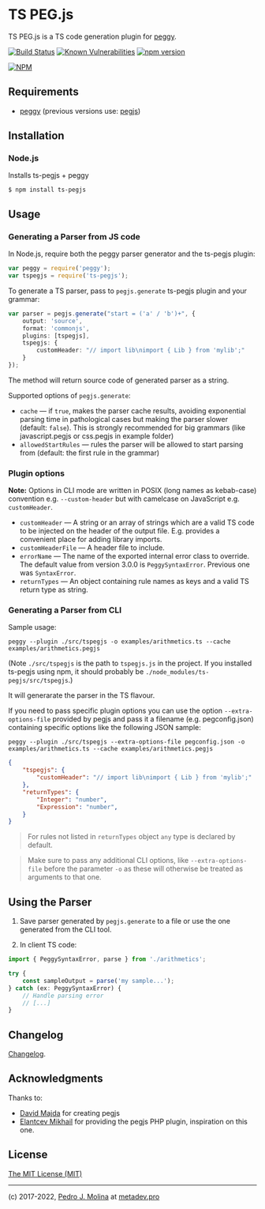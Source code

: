 # TS PEG.js

TS PEG.js is a TS code generation plugin for [peggy](https://www.npmjs.com/package/peggy).

[![Build Status](https://travis-ci.org/metadevpro/ts-pegjs.svg?branch=master)](https://travis-ci.org/metadevpro/ts-pegjs)
[![Known Vulnerabilities](https://snyk.io/test/github/metadevpro/ts-pegjs/badge.svg)](https://snyk.io/test/github/metadevpro/ts-pegjs)
[![npm version](https://badge.fury.io/js/ts-pegjs.svg)](http://badge.fury.io/js/ts-pegjs)

[![NPM](https://nodei.co/npm/ts-pegjs.png?downloads=true&downloadRank=true&stars=true)](https://nodei.co/npm/ts-pegjs/)

## Requirements

-   [peggy](https://www.npmjs.com/package/peggy) (previous versions use: [pegjs](https://pegjs.org))

## Installation

### Node.js

Installs ts-pegjs + peggy

    $ npm install ts-pegjs

## Usage

### Generating a Parser from JS code

In Node.js, require both the peggy parser generator and the ts-pegjs plugin:

```typescript
var peggy = require('peggy');
var tspegjs = require('ts-pegjs');
```

To generate a TS parser, pass to `pegjs.generate` ts-pegjs plugin and your grammar:

```typescript
var parser = pegjs.generate("start = ('a' / 'b')+", {
    output: 'source',
    format: 'commonjs',
    plugins: [tspegjs],
    tspegjs: {
        customHeader: "// import lib\nimport { Lib } from 'mylib';"
    }
});
```

The method will return source code of generated parser as a string.

Supported options of `pegjs.generate`:

-   `cache` — if `true`, makes the parser cache results, avoiding exponential
    parsing time in pathological cases but making the parser slower (default:
    `false`). This is strongly recommended for big grammars
    (like javascript.pegjs or css.pegjs in example folder)
-   `allowedStartRules` — rules the parser will be allowed to start parsing from
    (default: the first rule in the grammar)

### Plugin options

**Note:** Options in CLI mode are written in POSIX (long names as kebab-case) convention e.g. `--custom-header` but with camelcase on JavaScript e.g. `customHeader`.

-   `customHeader` — A string or an array of strings which are a valid TS code to be injected on the header of the output file. E.g. provides a convenient place for adding library imports.
-   `customHeaderFile` — A header file to include.
-   `errorName` — The name of the exported internal error class to override. The default value from version 3.0.0 is `PeggySyntaxError`. Previous one was `SyntaxError`.
-   `returnTypes` — An object containing rule names as keys and a valid TS return type as string.

### Generating a Parser from CLI

Sample usage:

```
peggy --plugin ./src/tspegjs -o examples/arithmetics.ts --cache examples/arithmetics.pegjs
```

(Note `./src/tspegjs` is the path to `tspegjs.js` in the project. If you installed ts-pegjs using npm, it should probably be `./node_modules/ts-pegjs/src/tspegjs`.)

It will generarate the parser in the TS flavour.

If you need to pass specific plugin options you can use the option `--extra-options-file` provided by pegjs and pass it a filename (e.g. pegconfig.json) containing specific options like the following JSON sample:

```
peggy --plugin ./src/tspegjs --extra-options-file pegconfig.json -o examples/arithmetics.ts --cache examples/arithmetics.pegjs
```

```json
{
    "tspegjs": {
        "customHeader": "// import lib\nimport { Lib } from 'mylib';"
    },
    "returnTypes": {
        "Integer": "number",
        "Expression": "number",
    }
}
```
> For rules not listed in `returnTypes` object `any` type is declared by default.

> Make sure to pass any additional CLI options, like `--extra-options-file` before the parameter `-o` as these will otherwise be treated as arguments to that one.

## Using the Parser

1. Save parser generated by `pegjs.generate` to a file or use the one generated from the CLI tool.

2. In client TS code:

```typescript
import { PeggySyntaxError, parse } from './arithmetics';

try {
    const sampleOutput = parse('my sample...');
} catch (ex: PeggySyntaxError) {
    // Handle parsing error
    // [...]
}
```

## Changelog

[Changelog](./Changelog.md).

## Acknowledgments

Thanks to:

-   [David Majda](https://github.com/dmajda) for creating pegjs
-   [Elantcev Mikhail](https://github.com/Nordth) for providing the pegjs PHP plugin, inspiration on this one.

## License

[The MIT License (MIT)](http://opensource.org/licenses/MIT)

---

(c) 2017-2022, [Pedro J. Molina](https://github.com/pjmolina) at [metadev.pro](https://metadev.pro)
